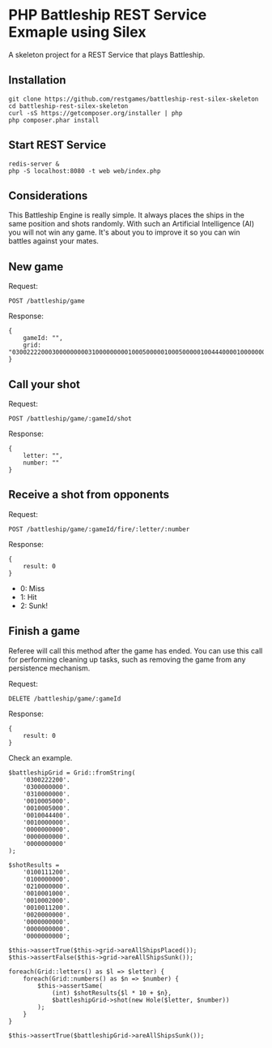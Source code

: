PHP Battleship REST Service Exmaple using Silex
===============================================

A skeleton project for a REST Service that plays Battleship.

## Installation

    git clone https://github.com/restgames/battleship-rest-silex-skeleton
    cd battleship-rest-silex-skeleton
    curl -sS https://getcomposer.org/installer | php
    php composer.phar install

## Start REST Service

    redis-server &
    php -S localhost:8080 -t web web/index.php

## Considerations

This Battleship Engine is really simple. It always places the ships in the same position and shots randomly. With such an Artificial Intelligence (AI) you will not win any game. It's about you to improve it so you can win battles against your mates.

## New game

Request:

    POST /battleship/game

Response:

    {
        gameId: "",
        grid: "0300222200030000000003100000000010005000001000500000100444000010000000000000000000000000000000000000"
    }

## Call your shot

Request:

    POST /battleship/game/:gameId/shot

Response:

    {
        letter: "",
        number: ""
    }

## Receive a shot from opponents

Request:

    POST /battleship/game/:gameId/fire/:letter/:number

Response:

    {
        result: 0
    }

* 0: Miss
* 1: Hit
* 2: Sunk!

## Finish a game

Referee will call this method after the game has ended. You can use this call for performing cleaning up tasks, such as removing the game from any persistence mechanism.

Request:

    DELETE /battleship/game/:gameId

Response:

    {
        result: 0
    }

Check an example.

    $battleshipGrid = Grid::fromString(
        '0300222200'.
        '0300000000'.
        '0310000000'.
        '0010005000'.
        '0010005000'.
        '0010044400'.
        '0010000000'.
        '0000000000'.
        '0000000000'.
        '0000000000'
    );

    $shotResults =
        '0100111200'.
        '0100000000'.
        '0210000000'.
        '0010001000'.
        '0010002000'.
        '0010011200'.
        '0020000000'.
        '0000000000'.
        '0000000000'.
        '0000000000';

    $this->assertTrue($this->grid->areAllShipsPlaced());
    $this->assertFalse($this->grid->areAllShipsSunk());

    foreach(Grid::letters() as $l => $letter) {
        foreach(Grid::numbers() as $n => $number) {
            $this->assertSame(
                (int) $shotResults{$l * 10 + $n},
                $battleshipGrid->shot(new Hole($letter, $number))
            );
        }
    }

    $this->assertTrue($battleshipGrid->areAllShipsSunk());
